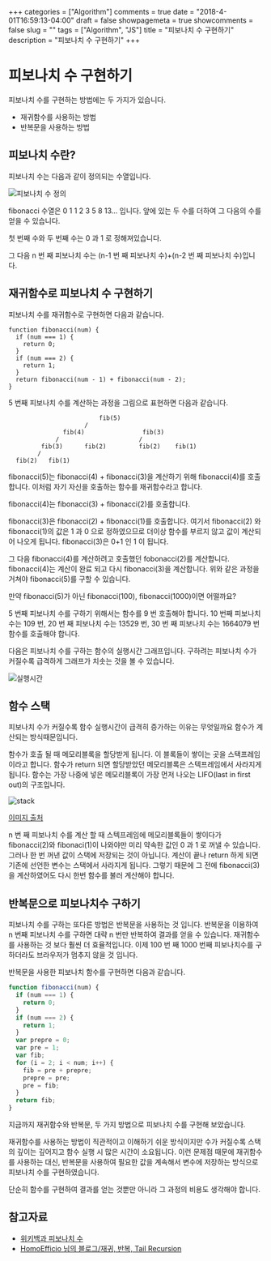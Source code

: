 +++
categories = ["Algorithm"]
comments = true
date = "2018-4-01T16:59:13-04:00"
draft = false
showpagemeta = true
showcomments = false
slug = ""
tags = ["Algorithm", "JS"]
title = "피보나치 수 구현하기"
description = "피보나치 수 구현하기"
+++

# 피보나치 수 구현하기

피보나치 수를 구현하는 방법에는 두 가지가 있습니다.

- 재귀함수를 사용하는 방법
- 반복문을 사용하는 방법

## 피보나치 수란?

피보나치 수는 다음과 같이 정의되는 수열입니다.

![피보나치 수 정의](/img/fibonacci-definition.png)

fibonacci 수열은 0 1 1 2 3 5 8 13... 입니다.
앞에 있는 두 수를 더하여 그 다음의 수를 얻을 수 있습니다.

첫 번째 수와 두 번째 수는 0 과 1 로 정해져있습니다.

그 다음 n 번 째 피보나치 수는 (n-1 번 째 피보나치 수)+(n-2 번 째 피보나치 수)입니다.

## 재귀함수로 피보나치 수 구현하기

피보나치 수를 재귀함수로 구현하면 다음과 같습니다.

```
function fibonacci(num) {
  if (num === 1) {
    return 0;
  }
  if (num === 2) {
    return 1;
  }
  return fibonacci(num - 1) + fibonacci(num - 2);
}
```

5 번째 피보나치 수를 계산하는 과정을 그림으로 표현하면 다음과 같습니다.

```
                         fib(5)
                     /
               fib(4)                fib(3)
             /                      /
         fib(3)      fib(2)         fib(2)    fib(1)
        /
  fib(2)   fib(1)
```

fibonacci(5)는 fibonacci(4) + fibonacci(3)을 계산하기 위해 fibonacci(4)를 호출합니다.
이처럼 자기 자신을 호출하는 함수를 재귀함수라고 합니다.

fibonacci(4)는 fibonacci(3) + fibonacci(2)를 호출합니다.

fibonacci(3)은 fibonacci(2) + fibonacci(1)를 호출합니다.
여기서 fibonacci(2) 와 fibonacci(1)의 값은 1 과 0 으로 정하였으므로 더이상 함수를 부르지 않고 값이 계산되어 나오게 됩니다.
fibonacci(3)은 0+1 인 1 이 됩니다.

그 다음 fibonacci(4)를 계산하려고 호출했던 fobonacci(2)를 계산합니다.
fibonacci(4)는 계산이 완료 되고 다시 fibonacci(3)을 계산합니다.
위와 같은 과정을 거쳐야 fibonacci(5)를 구할 수 있습니다.

만약 fibonacci(5)가 아닌 fibonacci(100), fibonacci(1000)이면 어떨까요?

5 번째 피보나치 수를 구하기 위해서는 함수를 9 번 호출해야 합니다. 10 번째 피보나치 수는 109 번, 20 번 째 피보나치 수는 13529 번, 30 번 째 피보나치 수는 1664079 번 함수를 호출해야 합니다.

다음은 피보나치 수를 구하는 함수의 실행시간 그래프입니다.
구하려는 피보나치 수가 커질수록 급격하게 그래프가 치솟는 것을 볼 수 있습니다.

![실행시간](/img/fibonaccitime.png)

## 함수 스택

피보나치 수가 커질수록 함수 실행시간이 급격히 증가하는 이유는 무엇일까요
함수가 계산되는 방식때문입니다.

함수가 호출 될 때 메모리블록을 할당받게 됩니다. 이 블록들이 쌓이는 곳을 스택프레임이라고 합니다.
함수가 return 되면 할당받았던 메모리블록은 스텍프레임에서 사라지게 됩니다. 함수는 가장 나중에 넣은 메모리블록이 가장 먼저 나오는 LIFO(last in first out)의 구조입니다.

![stack](/img/Call-stack-of-Fibonacci.jpg)

[이미지 출처](http://knowledge-cess.com/recursion-vs-iteration-an-analysis-fibonacci-and-factorial/)

n 번 째 피보나치 수를 계산 할 때 스텍프레임에 메모리블록들이 쌓이다가 fibonacci(2)와 fibonaci(1)이 나와야만 미리 약속한 값인 0 과 1 로 꺼낼 수 있습니다.
그러나 한 번 꺼낸 값이 스택에 저장되는 것이 아닙니다. 계산이 끝나 return 하게 되면 기존에 선언한 변수는 스택에서 사라지게 됩니다. 그렇기 때문에 그 전에 fibonacci(3)을 계산하였어도 다시 한번 함수를 불러 계산해야 합니다.

## 반복문으로 피보나치수 구하기

피보나치 수를 구하는 또다른 방법은 반복문을 사용하는 것 입니다.
반복문을 이용하여 n 번째 피보나치 수를 구하면 대략 n 번만 반복하여 결과를 얻을 수 있습니다.
재귀함수를 사용하는 것 보다 훨씬 더 효율적입니다.
이제 100 번 째 1000 번째 피보나치수를 구하더라도 브라우저가 멈추지 않을 것 입니다.

반복문을 사용한 피보나치 함수를 구현하면 다음과 같습니다.

```js
function fibonacci(num) {
  if (num === 1) {
    return 0;
  }
  if (num === 2) {
    return 1;
  }
  var prepre = 0;
  var pre = 1;
  var fib;
  for (i = 2; i < num; i++) {
    fib = pre + prepre;
    prepre = pre;
    pre = fib;
  }
  return fib;
}
```

지금까지 재귀함수와 반복문, 두 가지 방법으로 피보나치 수를 구현해 보았습니다.

재귀함수를 사용하는 방법이 직관적이고 이해하기 쉬운 방식이지만 수가 커질수록 스택의 깊이는 깊어지고 함수 실행 시 많은 시간이 소요됩니다.
이런 문제점 때문에 재귀함수를 사용하는 대신, 반복문을 사용하여 필요한 값을 계속해서 변수에 저장하는 방식으로 피보나치 수를 구현하였습니다.

단순히 함수를 구현하여 결과를 얻는 것뿐만 아니라 그 과정의 비용도 생각해야 합니다.

## 참고자료

- [위키백과 피보나치 수](https://ko.wikipedia.org/wiki/%ED%94%BC%EB%B3%B4%EB%82%98%EC%B9%98_%EC%88%98)
- [HomoEfficio 님의 블로그/재귀, 반복, Tail Recursion](https://homoefficio.github.io/2015/07/27/%EC%9E%AC%EA%B7%80-%EB%B0%98%EB%B3%B5-Tail-Recursion/)
